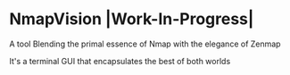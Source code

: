 # NmapVision |Work-In-Progress|
A tool Blending the primal essence of Nmap with the elegance of Zenmap

It's a terminal GUI that encapsulates the best of both worlds
